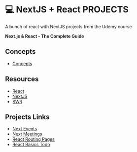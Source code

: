 # 💻 NextJS + React PROJECTS

A bunch of react with NextJS projects from the Udemy course

**Next.js & React - The Complete Guide**

## Concepts

- [Concepts](https://github.com/aandrepf/nextjs-react-projects/)

## Resources

- [React](https://reactjs.org/)
- [NextJS](https://nextjs.org/)
- [SWR](https://swr.vercel.app/)

## Projects Links

- [Next Events](https://github.com/aandrepf/nextjs-react-projects/tree/main/nextjs-events)
- [Next Meetings](https://github.com/aandrepf/nextjs-react-projects/tree/main/react-meeting)
- [React Routing Pages](https://github.com/aandrepf/nextjs-react-projects/tree/main/nextjs-file-routing)
- [React Basics Todo](https://github.com/aandrepf/nextjs-react-projects/tree/main/react-basics)
